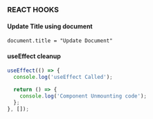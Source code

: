 ### REACT HOOKS

#### Update Title using document

```
document.title = "Update Document"
```

#### useEffect cleanup

```jsx
useEffect(() => {
  console.log('useEffect Called');

  return () => {
    console.log('Component Unmounting code');
  };
}, []);
```

